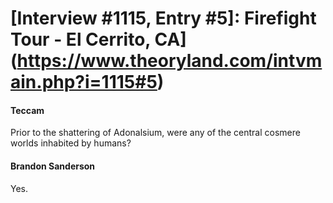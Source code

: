 # [Interview #1115, Entry #5]: Firefight Tour - El Cerrito, CA](https://www.theoryland.com/intvmain.php?i=1115#5)

#### Teccam

Prior to the shattering of Adonalsium, were any of the central cosmere worlds inhabited by humans?

#### Brandon Sanderson

Yes.

